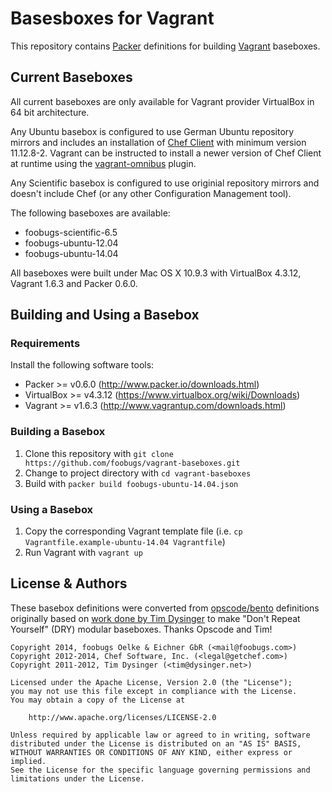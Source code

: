 # Basesboxes for Vagrant

This repository contains [Packer](http://www.packer.io/) definitions for building [Vagrant](http://www.vagrantup.com/) baseboxes.

## Current Baseboxes

All current baseboxes are only available for Vagrant provider VirtualBox in 64 bit architecture.

Any Ubuntu basebox is configured to use German Ubuntu repository mirrors and includes an installation of [Chef Client](http://www.getchef.com/chef/install/) with minimum version 11.12.8-2. Vagrant can be instructed to install a newer version of Chef Client at runtime using the [vagrant-omnibus](https://github.com/schisamo/vagrant-omnibus) plugin.

Any Scientific basebox is configured to use originial repository mirrors and doesn't include Chef (or any other Configuration Management tool).

The following baseboxes are available:

- foobugs-scientific-6.5
- foobugs-ubuntu-12.04
- foobugs-ubuntu-14.04

All baseboxes were built under Mac OS X 10.9.3 with VirtualBox 4.3.12, Vagrant 1.6.3 and Packer 0.6.0.

## Building and Using a Basebox

### Requirements

Install the following software tools:

- Packer >= v0.6.0 (http://www.packer.io/downloads.html)
- VirtualBox >= v4.3.12 (https://www.virtualbox.org/wiki/Downloads)
- Vagrant >= v1.6.3 (http://www.vagrantup.com/downloads.html)

### Building a Basebox

1. Clone this repository with `git clone https://github.com/foobugs/vagrant-baseboxes.git`
2. Change to project directory with `cd vagrant-baseboxes`
3. Build with `packer build foobugs-ubuntu-14.04.json`

### Using a Basebox

1. Copy the corresponding Vagrant template file (i.e. `cp Vagrantfile.example-ubuntu-14.04 Vagrantfile`)
2. Run Vagrant with `vagrant up`

## License & Authors

These basebox definitions were converted from [opscode/bento](https://github.com/opscode/bento) definitions originally based on [work done by Tim Dysinger](https://github.com/dysinger/basebox) to make "Don't Repeat Yourself" (DRY) modular baseboxes. Thanks Opscode and Tim!

```text
Copyright 2014, foobugs Oelke & Eichner GbR (<mail@foobugs.com>)
Copyright 2012-2014, Chef Software, Inc. (<legal@getchef.com>)
Copyright 2011-2012, Tim Dysinger (<tim@dysinger.net>)

Licensed under the Apache License, Version 2.0 (the "License");
you may not use this file except in compliance with the License.
You may obtain a copy of the License at

    http://www.apache.org/licenses/LICENSE-2.0

Unless required by applicable law or agreed to in writing, software
distributed under the License is distributed on an "AS IS" BASIS,
WITHOUT WARRANTIES OR CONDITIONS OF ANY KIND, either express or implied.
See the License for the specific language governing permissions and
limitations under the License.
```
